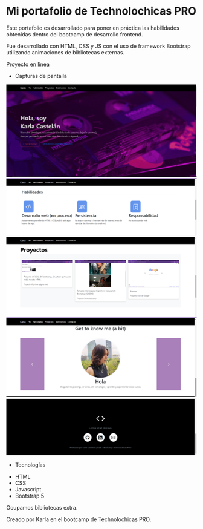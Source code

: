 # Mi portafolio de Technolochicas PRO

Este portafolio es desarrollado para poner en práctica las habilidades obtenidas dentro del bootcamp de desarrollo frontend.

Fue desarrollado con HTML, CSS y JS con el uso de framework Bootstrap utilizando animaciones de bibliotecas externas.

[Proyecto en linea](https://marvelous-tulumba-5063db.netlify.app/)

- Capturas de pantalla

![Sección Yo](assets/1.png)
![Sección Yo](assets/2.png)
![Sección Yo](assets/3.png)
![Sección Yo](assets/4.png)
![Sección Yo](assets/5.png)


- Tecnologías

* HTML
* CSS
* Javascript
* Bootstrap 5

Ocupamos bibliotecas extra.

Creado por Karla en el bootcamp de Technolochicas PRO.